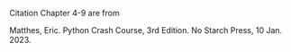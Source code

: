 Citation 
Chapter 4-9 are from 

Matthes, Eric. Python Crash Course, 3rd Edition. No Starch Press, 10 Jan. 2023.

